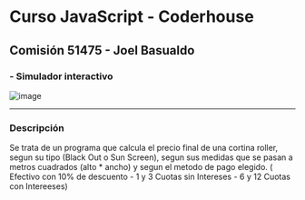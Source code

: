 # Curso JavaScript - Coderhouse
## Comisión 51475 - Joel Basualdo
### - Simulador interactivo

![image](https://raw.githubusercontent.com/JoelJBG/Js---Funciones---Primer-entrega/main/img/Simulador.png
)

---

### Descripción

  Se trata de un programa que calcula el precio final de una cortina roller, segun su tipo (Black Out o Sun Screen), segun sus medidas que se pasan a metros cuadrados
  (alto * ancho) y segun el metodo de pago elegido. ( Efectivo con 10% de descuento - 1 y 3 Cuotas sin Intereses - 6 y 12 Cuotas con Intereeses)

